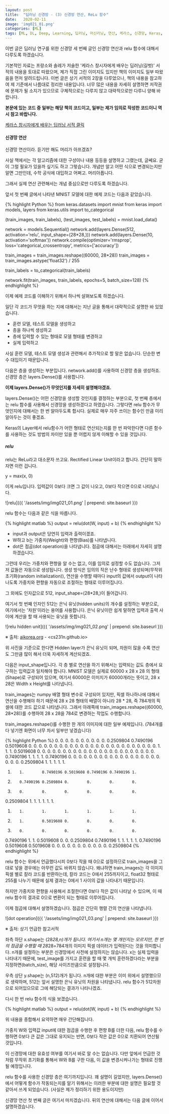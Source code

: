 ```yaml
---
layout: post
title:  "딥러닝 신경망 - (3) 신경망 연산, ReLu 함수"
date:   2020-02-11
image: 'img021_01.png'
categories: [ML]
tags: [ML, DL, Deep, Learning, 딥러닝, 머신러닝, 연산, 케라스, 신경망, Keras, Neuron, Network, MNIST, Model, 모델, Operation, relu, softmax, 소맥, 소프트맥스]
---
```



이번 글은 딥러닝 연구를 위한 신경망 세 번째 글인 신경망 연산과 relu 함수에 대해서 다루도록 하겠습니다.

기본적인 자료는 프랑소와 솔레가 저술한 '케라스 창시자에게 배우는 딥러닝(길벗)' 서적의 내용을 토대로 따왔으며, 제가 직접 그린 이미지도 있지만 책의 이미지도 일부 따왔음을 먼저 알려드립니다.
이번 글은 상기 서적의 2장을 다루었으나, 책의 내용을 참고하여 제 기준에서 나름대로 정리한 내용입니다. 
너무 많은 내용을 자세히 설명하면 저작권에 문제가 될 소지가 있으므로 구체적으로는 다루지 않고 대략적으로만 다루니 양해 바랍니다.

<b> 본문에 있는 코드 중 일부는 해당 책의 코드이고, 일부는 제가 임의로 작성한 코드이니 역시 참고 바랍니다.</b>


[케라스 창시자에게 배우는 딥러닝 서적 클릭](http://www.yes24.com/Product/Goods/65050162)


#### 신경망 연산

신경망 연산이라. 듣기만 해도 머리가 아프겠죠?

사실 책에서는 각 알고리즘에 대한 구성이나 내용 등등을 설명하고 그랬는데, 글쎄요. 굳이 그럴 필요가 있을까 싶기도 하고 그렇습니다. 
개념만 알고 어떤 식으로 변경되는지만 알면 그만인데, 수학 공식에 대입하고 어쩌고. 머리아픕니다. 

그래서 실제 연산 관련해서는 개념 중심으로만 다루도록 하겠습니다.

앞서 첫 번째 글에서 나타낸 MNIST 모델에 대한 예제 코드는 다음과 같았습니다.

{% highlight Python %}
from keras.datasets import mnist
from keras import models, layers
from keras.utils import to_categorical

(train_images, train_labels), (test_images, test_labels) = mnist.load_data()

network = models.Sequential()
network.add(layers.Dense(512, activation='relu', input_shape=(28*28,)))
network.add(layers.Dense(10, activation='softmax'))
network.compile(optimizer='rmsprop', loss='categorical_crossentropy', metrics=['accuracy'])

train_images = train_images.reshape((60000, 28*28))
train_images = train_images.astype('float32') / 255

train_labels = to_categorical(train_labels)

network.fit(train_images, train_labels, epochs=5, batch_size=128)
{% endhighlight %}


이제 예제 코드를 이해하기 위해서 하나씩 살펴보도록 하겠습니다.

일단 각 코드가 무엇을 하는 지에 대해서는 지난 글을 통해서 대략적으로 설명한 바 있었습니다.

* 훈련 모델, 테스트 모델을 생성하고
* 층을 하나씩 생성하고
* 층에 입력할 수 있는 형태로 모델 형태를 변경하고
* 실제 입력하고

사실 훈련 모델, 테스트 모델 생성과 관련해서 추가적으로 할 말은 없습니다. 단순한 변수 대입이기 때문입니다.

다음은 층을 생성하는 부분입니다. network.add()를 사용하여 신경망 층을 생성하죠.
신경망 층은 layers.Dense()를 사용합니다. 

<b>이제 layers.Dense()가 무엇인지를 자세히 설명해야겠죠.</b>

layers.Dense()는 어떤 신경망을 생성할 것인지를 결정하는 부분으로, 첫 번째 층에서는 relu 함수를 사용해서 신경망을 생성하겠다고 하였습니다.
그렇다면 relu 함수가 무엇인지에 대해서는 한 번 알아두도록 합시다. 실제로 매우 자주 쓰이는 함수인 만큼 미리 알아두는 것이 좋겠죠.

Keras의 Layer에서 relu함수가 어떤 형태로 연산되는지를 한 번 파악한다면 다른 함수를 사용하는 것도 방법의 차이만 있을 뿐 어렵지 않게 이해할 수 있을 것입니다.


##### relu

relu는 ReLu라고 대소문자 쓰고요. Rectified Linear Unit이라고 합니다.
간단히 말하자면 이런 겁니다.

y = max(x, 0)

이게 relu입니다. 
입력값이 0보다 크면 그 값이 나오고, 0보다 작으면 0으로 나타납니다.

![relu]({{ '/assets/img/img021_01.png' | prepend: site.baseurl }})

relu 함수는 다음과 같은 식을 따릅니다.

{% highlight matlab %}
output = relu(dot(W, input) + b)
{% endhighlight %}

* input과 output은 당연히 입력과 출력이겠죠.
* W하고 b는 가중치(Weight)와 편향(Bias)를 나타냅니다.
* dot은 점곱(dot operation)을 나타냅니다. 점곱에 대해서는 아래에서 자세히 설명하겠습니다.

그런데 우리는 가중치와 편향을 알 수는 없고, 이를 임의로 설정할 수도 없습니다. 그저 저 값들은 자동으로 생성됩니다.
생성 방식은 임의의 작은 난수 형태로 생성되며(무작위 초기화(random initialization)), 연산을 수행할 때마다 input의 값에서 output이 나타나도록 가중치와 편향을 자동으로 조절하는 형태로 이루어집니다.

그 외에도 인자값으로 512, input_shape=(28*28,)이 들어갑니다. 

여기서 첫 번째 인자인 512는 은닉 유닛(hidden units)의 개수를 설정하는 부분으로, 여기에서는 '차원'이라는 용어를 사용합니다.
은닉 유닛이란 쉽게 말하면 입력과 출력 사이에 계산을 할 때 사용되는 유닛을 뜻합니다.

![relu hidden unit]({{ '/assets/img/img021_02.png' | prepend: site.baseurl }})

※ 출처: [aikorea.org](http://aikorea.org/cs231n/neural-networks-1/) - <cs231n.github.io>

위 사진을 기준으로 한다면 Hidden layer가 은닉 유닛이 되며, 차원이 많을 수록 연산도 그만큼 많이 해서 더욱 자세하게 계산되겠죠.

다음은 input_shape입니다. 각 층 별로 연산을 하기 위해서는 입력되는 값도 층에서 요구하는 입력값과 일치해야 합니다.
MNIST 모델은 실제로 60000 x 28 x 28 의 형태(Shape)로 구성되어 있으며, 여기서 60000은 이미지가 60000개라는 뜻이고, 28 x 28은 Width x Height를 나타냅니다.

train_images는 numpy 배열 형태 변수로 구성되어 있지만, 픽셀 하나하나에 대해서 연산을 수행해야 하기 때문에 28 x 28 형태의 배열이 아니라 28 * 28, 즉 784개의 픽셀에 대한 코드 값으로 나타냅니다.
그래서 아래쪽에 train_images.reshape((60000, 28*28))를 수행하여 28 x 28을 784로 변경하는 작업도 수행합니다.

train_images.reshape()를 수행한 한 개의 이미지에 대한 일부 예제입니다. (784개를 다 넣기엔 화면이 너무 차서 일부만 넣겠습니다)

{% highlight Python %}
 0.        0.        0.        0.        0.        0.        0.
 0.        0.        0.        0.2509804 0.7490196 0.5019608 0.
 0.        0.        0.        0.        0.        0.        0.
 0.        0.        0.        0.        0.        0.        0.
 0.        0.        0.        0.        0.        0.        0.
 0.        0.        0.        1.        1.        1.        0.5019608
 0.        0.        0.        0.        0.        0.        0.
 0.        0.        0.        0.        0.        0.        0.
 0.        0.        0.        0.        0.        0.        0.
 0.        0.        0.7490196 1.        1.        1.        1.
 0.7490196 0.        0.        0.        0.        0.        0.
 0.        0.        0.        0.        0.        0.        0.
 0.        0.        0.        0.        0.        0.        0.
 0.        0.2509804 1.        1.        1.        1.        1.
 1.        1.        0.7490196 0.5019608 0.7490196 0.7490196 1.
 1.        0.7490196 0.2509804 0.        0.        0.        0.
 0.        0.        0.        0.        0.        0.        0.
 0.2509804 1.        1.        1.        1.        1.        1.
 1.        1.        1.        1.        1.        1.        1.
 1.        1.        0.5019608 0.        0.        0.        0.
 0.        0.        0.        0.        0.        0.        0.
 0.7490196 1.        1.        0.5019608 0.        0.        0.2509804
 0.7490196 1.        1.        1.        1.        1.        0.7490196
 0.5019608 0.5019608 0.        0.        0.        0.        0.
 0.        0.        0.        0.        0.        0.        0.2509804
{% endhighlight %}

relu 함수는 위에서 언급했다시피 0보다 작을 때 0으로 설정하므로 train_images을 그대로 넣을 경우에는 아무런 값도 바뀌지 않습니다. 
왜냐하면 train_images는 각 이미지 픽셀 별로 칼라 코드를 반환하는데, 칼라 코드는 0에서 255까지이고, float32 형태로 255를 나누기 때문에 실제 결과는 0에서 1 사이의 값을 나타내기 때문입니다.

하지만 가중치와 편향을 사용해서 조절한다면 0보다 작은 값이 나타날 수 있으며, 이 때 relu 함수의 결과로 0으로 변환이 되는 형태로 이루어집니다.

이제 점곱에 대해서 설명하겠습니다. 점곱은 간단히 행렬 간의 연산을 나타냅니다.

![dot operation]({{ '/assets/img/img021_03.png' | prepend: site.baseurl }})

※ 출처: 상기 언급한 참고서적

좌측 하단 x.shape는 (28*28,n)개가 됩니다. 여기서 n개는 몇 개인지는 모르지만, 한 번의 점곱을 수행할 때 28*28=784개의 이미지 픽셀 데이터가 입력된다는 것을 의미합니다.
n개를 설정하는 부분은 신경망에서 사전에 설정하지는 않습니다. x는 실제 입력을 나타내기 때문에, test_image를 가지고 훈련을 할 때 몇 개씩 훈련하겠다라는 부분을 지정하면(batch_size), 해당 사이즈만큼으로 설정됩니다.

우측 상단 y.shape는 (n,512)개가 됩니다. n개에 대한 부분은 이미 위에서 설명했으므로 생략하며, 512는 앞서 설명한 은닉 유닛의 차원을 나타냅니다. relu 함수가 512차원으로 되어있으므로 그에 해당되는 결과가 나타나겠죠.

다시 한 번 relu 함수의 식을 보겠습니다.

{% highlight matlab %}
output = relu(dot(W, input) + b)
{% endhighlight %}

위 내용을 종합해서 요약하면 매우 간단해집니다. 

가중치 W와 입력값 input에 대한 점곱을 수행한 후 편향 B를 더한 다음, relu 함수를 수행하면 0보다 큰 값은 그대로 유지되는 반면, 0보다 작은 값은 0으로 치환되어 연산될 것입니다.

이 신경망에 대한 유효성 여부를 여기서 바로 알 수는 없습니다. 다만 앞에서 언급한 것처럼 무작위 초기화를 통해서 W와 B를 구한 다음, 이 값을 변경시켜나가는 형태로 진행될 예정입니다.

relu 함수를 사용한 신경망 층은 여기까지입니다. 꽤 설명이 길었지만, layers.Dense()에서 어떻게 함수가 작동되는지를 알기 위해서는 이러한 부분에 대한 설명은 필요할 것 같아서 쓰게 되었습니다.
(사실은 제가 정리하기 위한 용도이지만)

신경망 연산 첫 번째 글은 여기서 마치겠습니다. 뒤의 연산에 대해서는 다음 글에 이어서 설명하겠습니다.